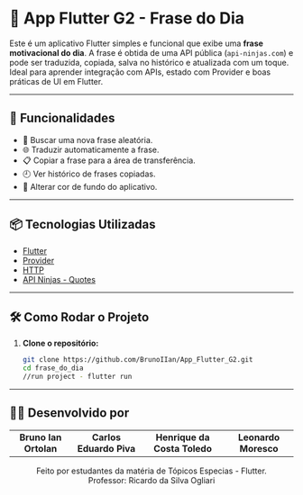 # 📱 App Flutter G2 - Frase do Dia

Este é um aplicativo Flutter simples e funcional que exibe uma **frase motivacional do dia**. A frase é obtida de uma API pública (`api-ninjas.com`) e pode ser traduzida, copiada, salva no histórico e atualizada com um toque. Ideal para aprender integração com APIs, estado com Provider e boas práticas de UI em Flutter.

---

## 🚀 Funcionalidades

- 🔄 Buscar uma nova frase aleatória.
- 🌐 Traduzir automaticamente a frase.
- 📋 Copiar a frase para a área de transferência.
- 🕘 Ver histórico de frases copiadas.
- 🎨 Alterar cor de fundo do aplicativo.

---

## 📦 Tecnologias Utilizadas

- [Flutter](https://flutter.dev/)
- [Provider](https://pub.dev/packages/provider)
- [HTTP](https://pub.dev/packages/http)
- [API Ninjas - Quotes](https://api-ninjas.com/api/quotes)

---

## 🛠️ Como Rodar o Projeto

1. **Clone o repositório:**
   ```bash
   git clone https://github.com/BrunoIIan/App_Flutter_G2.git
   cd frase_do_dia
   //run project - flutter run

---

## 👨‍💻 Desenvolvido por

<table>
  <tr>
    <td align="center"><strong>Bruno Ian Ortolan</strong><br/></td>
    <td align="center"><strong>Carlos Eduardo Piva</strong><br/></td>
    <td align="center"><strong>Henrique da Costa Toledo</strong><br/></td>
    <td align="center"><strong>Leonardo Moresco</strong><br/></td>
  </tr>
</table>

<p align="center">
  Feito por estudantes da matéria de Tópicos Especias - Flutter.</br>
  Professor: Ricardo da Silva Ogliari
</p>
